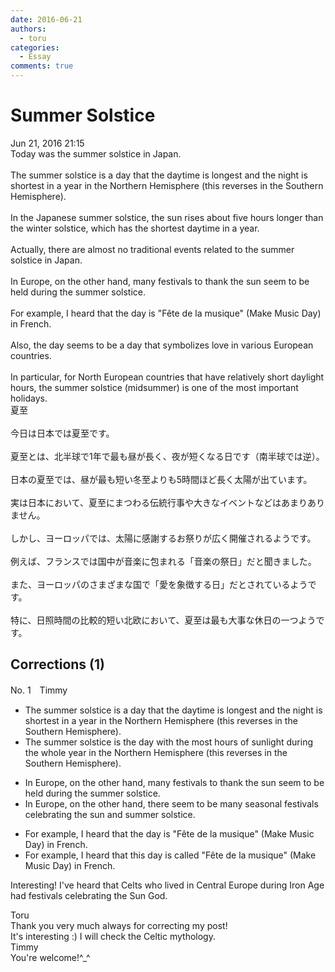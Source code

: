 ```yaml
---
date: 2016-06-21
authors:
  - toru
categories:
  - Essay
comments: true
---
```


# Summer Solstice
<div class="date">Jun 21, 2016 21:15</div>
<div id="post"><div id="body_show_ori">
Today was the summer solstice in Japan.<br/><br/>The summer solstice is a day that the daytime is longest and the night is shortest in a year in the Northern Hemisphere (this reverses in the Southern Hemisphere).<br/><br/>In the Japanese summer solstice, the sun rises about five hours longer than the winter solstice, which has the shortest daytime in a year.<br/><br/>Actually, there are almost no traditional events related to the summer solstice in Japan.<br/><br/>In Europe, on the other hand, many festivals to thank the sun seem to be held during the summer solstice.<br/><br/>For example, I heard that the day is "Fête de la musique" (Make Music Day) in French.<br/><br/>Also, the day seems to be a day that symbolizes love in various European countries.<br/><br/>In particular, for North European countries that have relatively short daylight hours, the summer solstice (midsummer) is one of the most important holidays.
</div></div>

<!-- more -->

<div id="post_ja"><div id="body_show_mo">
夏至<br/><br/>今日は日本では夏至です。<br/><br/>夏至とは、北半球で1年で最も昼が長く、夜が短くなる日です（南半球では逆）。<br/><br/>日本の夏至では、昼が最も短い冬至よりも5時間ほど長く太陽が出ています。<br/><br/>実は日本において、夏至にまつわる伝統行事や大きなイベントなどはあまりありません。<br/><br/>しかし、ヨーロッパでは、太陽に感謝するお祭りが広く開催されるようです。<br/><br/>例えば、フランスでは国中が音楽に包まれる「音楽の祭日」だと聞きました。<br/><br/>また、ヨーロッパのさまざまな国で「愛を象徴する日」だとされているようです。<br/><br/>特に、日照時間の比較的短い北欧において、夏至は最も大事な休日の一つようです。
</div></div>

## Corrections (1)
<div id="block"><div class="first_name"> No. 1　<span class="just_name">Timmy</span></div><div id="block2">
<ul class="correction_field">
<li class="incorrect">The summer solstice is a day that the daytime is longest and the night is shortest in a year in the Northern Hemisphere (this reverses in the Southern Hemisphere).</li>
<li class="corrected correct">
The summer solstice is <span class="f_blue">the</span> day <span class="f_blue">with</span> <span class="f_blue">the most hours of sunlight during the whole year</span> in the Northern Hemisphere (this reverses in the Southern Hemisphere).
</li>
</ul>
<ul class="correction_field">
<li class="incorrect">In Europe, on the other hand, many festivals to thank the sun seem to be held during the summer solstice.</li>
<li class="corrected correct">
In Europe, on the other hand, <span class="f_blue">there </span>seem to be many <span class="f_blue">seasonal</span> festivals <span class="f_blue">celebrating</span> the sun <span class="f_blue">and </span>summer solstice.
</li>
</ul>
<ul class="correction_field">
<li class="incorrect">For example, I heard that the day is "Fête de la musique" (Make Music Day) in French.</li>
<li class="corrected correct">
For example, I heard that th<span class="f_blue">is</span> day is <span class="f_blue">called</span> "Fête de la musique" (Make Music Day) in French.
</li>
</ul>
<p class="comment_small">
 Interesting! I've heard that Celts who lived in Central Europe during Iron Age had festivals celebrating the Sun God.
</p>

</div><div class="name"><span class="just_name">Toru</span><br>
Thank you very much always for correcting my post!<br/>It's interesting :) I will check the Celtic mythology.
</div>
<div class="name"><span class="just_name">Timmy</span><br>
You're welcome!^_^
</div>
</div>
